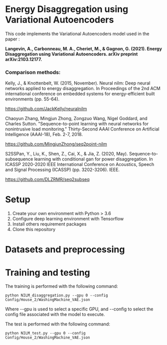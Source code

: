 # Energy Disaggregation using Variational Autoencoders
This code implements the Variational Autoencoders model used in the paper : 

**Langevin, A., Carbonneau, M. A., Cheriet, M., & Gagnon, G. (2021). Energy Disaggregation using Variational Autoencoders. arXiv preprint arXiv:2103.12177.**

### Comparison methods:

Kelly, J., & Knottenbelt, W. (2015, November). Neural nilm: Deep neural networks applied to energy disaggregation. In Proceedings of the 2nd ACM international conference on embedded systems for energy-efficient built environments (pp. 55-64).

https://github.com/JackKelly/neuralnilm

Chaoyun Zhang, Mingjun Zhong, Zongzuo Wang, Nigel Goddard, and Charles Sutton. "Sequence-to-point learning with neural networks for nonintrusive load monitoring." Thirty-Second AAAI Conference on Artificial Intelligence (AAAI-18), Feb. 2-7, 2018.

https://github.com/MingjunZhong/seq2point-nilm

S2SSPan, Y., Liu, K., Shen, Z., Cai, X., & Jia, Z. (2020, May). Sequence-to-subsequence learning with conditional gan for power disaggregation. In ICASSP 2020-2020 IEEE International Conference on Acoustics, Speech and Signal Processing (ICASSP) (pp. 3202-3206). IEEE.

https://github.com/DLZRMR/seq2subseq


# Setup

1. Create your own environment with Python > 3.6
2. Configure deep learning environment with Tensorflow
3. Install others requirement packages
4. Clone this repository

# Datasets and preprocessing



# Training and testing
The training is performed with the following command:
```
python NILM_disaggregation.py --gpu 0 --config Config/House_2/WashingMachine_VAE.json
```

Where --gpu is used to select a specific GPU, and --config to select the config file associated with the model to execute.

The test is performed with the following command:
```
python NILM_test.py --gpu 0 --config Config/House_2/WashingMachine_VAE.json
```
